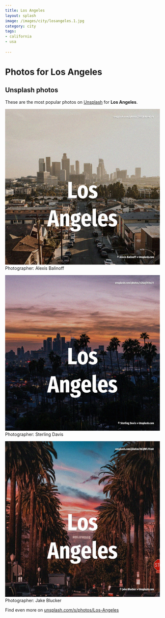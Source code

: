 ```yaml
---
title: Los Angeles
layout: splash
image: /images/city/losangeles.1.jpg
category: city
tags:
- california
- usa

---
```

# Photos for Los Angeles
 
## Unsplash photos
These are the most popular photos on [Unsplash](https://unsplash.com) for **Los Angeles**.
 
![Los Angeles](/images/city/losangeles.1.jpg)
Photographer:  Alexis Balinoff
 
![Los Angeles](/images/city/losangeles.2.jpg)
Photographer:  Sterling Davis
 
![Los Angeles](/images/city/losangeles.3.jpg)
Photographer:  Jake Blucker
 
Find even more on [unsplash.com/s/photos/Los-Angeles](https://unsplash.com/s/photos/Los-Angeles)
 
